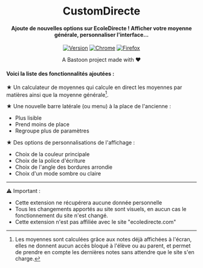 <H1 align="center">
CustomDirecte
</H1>
<H4 align="center">
Ajoute de nouvelles options sur EcoleDirecte ! Afficher votre moyenne générale, personnaliser l'interface...
</H4>
<p align="center">
<a href=""><img alt="Version" src="https://img.shields.io/badge/release-v6.1.0-blue"/></a>
<a href="https://bit.ly/new-interface-for-ed-chrome"><img alt="Chrome" src="https://img.shields.io/badge/Web%20Chrome%20Store-Published-green"/></a>
<a href="https://bit.ly/new-interface-for-ed-firefox"><img alt="Firefox" src="https://img.shields.io/badge/Firefox%20ADD--ONS-Published-green"/></a> 
         
</p>

<p align="center">
A Bastoon project made with ❤️</a>
</p>

<H4>Voici la liste des fonctionnalités ajoutées :</H4>

★ Un calculateur de moyennes qui calcule en direct les moyennes par matières ainsi que la moyenne générale[^1].

★ Une nouvelle barre latérale (ou menu) à la place de l'ancienne :
* Plus lisible
* Prend moins de place
* Regroupe plus de paramètres

★ Des options de personnalisations de l'affichage :
* Choix de la couleur principale
* Choix de la police d'écriture
* Choix de l'angle des bordures arrondie
* Choix d'un mode sombre ou claire

----

⚠ Important :
- Cette extension ne récupérera aucune donnée personnelle
- Tous les changements apportés au site sont visuels, en aucun cas le fonctionnement du site n'est changé.
- Cette extension n'est pas affiliée avec le site "ecoledirecte.com"
[^1]: Les moyennes sont calculées grâce aux notes déjà affichées à l'écran, elles ne donnent aucun accès bloqué à l'élève ou au parent, et permet de prendre en compte les dernières notes sans attendre que le site s'en charge.
